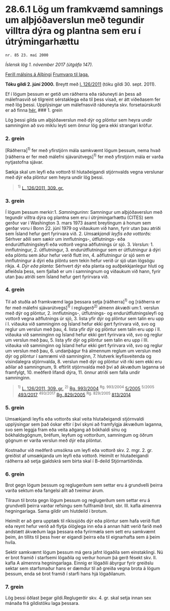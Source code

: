 # 28.6.1 Lög um framkvæmd samnings um alþjóðaverslun með tegundir villtra dýra og plantna sem eru í útrýmingarhættu

`nr. 85 23. maí 2000`

_Íslensk lög 1. nóvember 2017 (útgáfa 147)._

[Ferill málsins á Alþingi](https://www.althingi.is/thingstorf/thingmalalistar-eftir-thingum/ferill/?ltg=125&mnr=557)
[Frumvarp til laga.](https://www.althingi.is/altext/125/s/0859.html)

**Tóku gildi 2. júní 2000.**
Breytt með
[l. 126/2011](https://althingi.is/altext/stjt/2011.126.html) (tóku gildi 30. sept. 2011).

Ef í lögum þessum er getið um ráðherra eða ráðuneyti án þess að málefnasvið sé tilgreint sérstaklega eða til þess vísað, er átt viðeðasem fer með lög þessi. Upplýsingar um málefnasvið ráðuneyta skv. forsetaúrskurði er að finna [hér.](2017015.md) ### 1. grein

Lög þessi gilda um alþjóðaverslun með dýr og plöntur sem heyra undir samninginn að svo miklu leyti sem önnur lög gera ekki strangari kröfur.

### 2. grein

[Ráðherra]<sup>1)</sup> fer með yfirstjórn mála samkvæmt lögum þessum, nema hvað [ráðherra er fer með málefni sjávarútvegs]<sup>1)</sup> fer með yfirstjórn mála er varða nytjastofna sjávar.

Sækja skal um leyfi eða vottorð til hlutaðeigandi stjórnvalds vegna verslunar með dýr eða plöntur sem heyra undir lög þessi.

> <sup>1)</sup> [L. 126/2011, 309. gr.](https://althingi.is/altext/stjt/2011.126.html)

### 3. grein

Í lögum þessum merkir:1. _Samningurinn:_ Samningur um alþjóðaverslun með tegundir villtra dýra og plantna sem eru í útrýmingarhættu (CITES) sem gerður var í Washington 3. mars 1973 ásamt breytingum á honum sem gerðar voru í Bonn 22. júní 1979 og viðaukum við hann, fyrir utan þau atriði sem Ísland hefur gert fyrirvara við.
2. _Umsækjandi leyfis eða vottorðs:_ Sérhver aðili sem sækir um innflutnings-, útflutnings- eða endurútflutningsleyfi eða vottorð vegna aðflutnings úr sjó.
3. _Verslun:_ 1. innflutningur,
2. útflutningur,
3. endurútflutningur sem er útflutningur á dýri eða plöntu sem áður hefur verið flutt inn,
4. aðflutningur úr sjó sem er innflutningur á dýri eða plöntu sem tekin hefur verið úr sjó utan lögsögu ríkja.
4. _Dýr eða planta:_ Sérhvert dýr eða planta og auðþekkjanlegur hluti og afleiðsla þess, sem fjallað er um í samningnum og viðaukum við hann, fyrir utan þau atriði sem Ísland hefur gert fyrirvara við.

### 4. grein

Til að stuðla að framkvæmd laga þessara setja [ráðherra]<sup>1)</sup> og [ráðherra er fer með málefni sjávarútvegs]<sup>1)</sup> í reglugerð<sup>2)</sup> almenn ákvæði um:1. verslun með dýr og plöntur,
2. innflutnings-, útflutnings- og endurútflutningsleyfi og vottorð vegna aðflutnings úr sjó,
3. lista yfir dýr og plöntur sem talin eru upp í I. viðauka við samninginn og Ísland hefur ekki gert fyrirvara við, svo og reglur um verslun með þau,
4. lista yfir dýr og plöntur sem talin eru upp í II. viðauka við samninginn og Ísland hefur ekki gert fyrirvara við, svo og reglur um verslun með þau,
5. lista yfir dýr og plöntur sem talin eru upp í III. viðauka við samninginn og Ísland hefur ekki gert fyrirvara við, svo og reglur um verslun með þau,
6. undanþágur frá almennum reglum um verslun með dýr og plöntur í samræmi við samninginn,
7. hlutverk leyfisveitenda og vísindalegra stjórnvalda,
8. verslun með dýr og plöntur við ríki sem ekki eru aðilar að samningnum,
9. eftirlit stjórnvalda með því að ákvæðum laganna sé framfylgt,
10. meðferð lifandi dýra,
11. önnur atriði sem falla undir samninginn.

> <sup>1)</sup> [L. 126/2011, 309. gr.](https://althingi.is/altext/stjt/2011.126.html) <sup>2)</sup> [Rg. 993/2004](https://althingi.ishttps://www.reglugerd.is/reglugerdir/allar/nr/993-2004) <sup>Rg. 993/2004</sup> [5/2005](https://althingi.ishttps://www.reglugerd.is/reglugerdir/allar/nr/005-2005) <sup>5/2005</sup> [493/2017](https://althingi.ishttps://www.reglugerd.is/reglugerdir/allar/nr/493-2017) <sup>493/2017</sup> [Rg. 829/2005](https://althingi.ishttps://www.reglugerd.is/reglugerdir/allar/nr/829-2005) <sup>Rg. 829/2005</sup> [813/2014](https://althingi.ishttps://www.reglugerd.is/reglugerdir/allar/nr/813-2014)

### 5. grein

Umsækjandi leyfis eða vottorðs skal veita hlutaðeigandi stjórnvaldi upplýsingar sem það óskar eftir í því skyni að framfylgja ákvæðum laganna, svo sem leggja fram eða veita aðgang að bókhaldi sínu og bókhaldsgögnum, bréfum, leyfum og vottorðum, samningum og öðrum gögnum er varða verslun með dýr eða plöntur.

Kostnaður við meðferð umsókna um leyfi eða vottorð skv. 2. mgr. 2. gr. greiðist af umsækjanda um leyfi eða vottorð. Heimilt er hlutaðeigandi ráðherra að setja gjaldskrá sem birta skal í B-deild Stjórnartíðinda.

### 6. grein

Brot gegn lögum þessum og reglugerðum sem settar eru á grundvelli þeirra varða sektum eða fangelsi allt að tveimur árum.

Tilraun til brota gegn lögum þessum og reglugerðum sem settar eru á grundvelli þeirra varðar refsingu sem fullframið brot, sbr. III. kafla almennra hegningarlaga. Sama gildir um hlutdeild í brotum.

Heimilt er að gera upptæk til ríkissjóðs dýr eða plöntur sem hafa verið flutt eða reynt hefur verið að flytja ólöglega inn eða á annan hátt verið farið með andstætt ákvæðum laga þessara eða fyrirmæla sem sett eru samkvæmt þeim, án tillits til þess hver er eigandi þeirra eða til eignarhafta sem á þeim hvíla.

Sektir samkvæmt lögum þessum má gera jafnt lögaðila sem einstaklingi. Nú er brot framið í starfsemi lögaðila og verður honum þá gerð fésekt skv. II. kafla A almennra hegningarlaga. Einnig er lögaðili ábyrgur fyrir greiðslu sektar sem starfsmaður hans er dæmdur til að greiða vegna brota á lögum þessum, enda sé brot framið í starfi hans hjá lögaðilanum.

### 7. grein

Lög þessi öðlast þegar gildi.Reglugerðir skv. 4. gr. skal setja innan sex mánaða frá gildistöku laga þessara.
